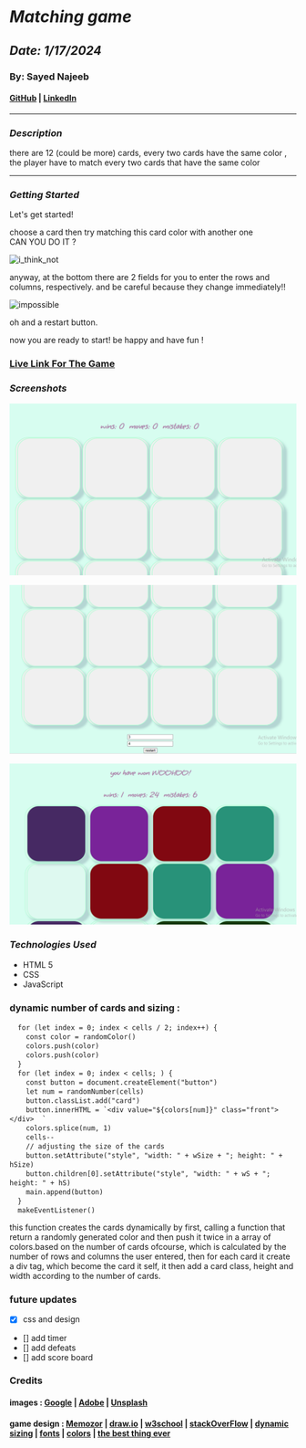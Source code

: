 # **_Matching game_**

## **_Date: 1/17/2024_**

### By: Sayed Najeeb

#### [GitHub](https://github.com/najeeb2442) | [LinkedIn](https://www.linkedin.com/in/sayed-najeeb-mohsen/)

---

### **_Description_**

there are 12 (could be more) cards, every two cards have the same color ,
the player have to match every two cards that have the same color

---

### **_Getting Started_**

Let's get started!

choose a card then try matching this card color with another one  
CAN YOU DO IT ?

![i_think_not](https://i.imgur.com/Odqpt7c.gif)

anyway, at the bottom there are 2 fields for you to enter the rows and columns, respectively.
and be careful because they change immediately!!

![impossible](https://media0.giphy.com/media/v1.Y2lkPTc5MGI3NjExMGZ0NmlmbHF4Zzh4ZHV2aGM1b2Rta2J4bWF3ejQyMDBod2szMzN4diZlcD12MV9pbnRlcm5hbF9naWZfYnlfaWQmY3Q9Zw/atfHlwAhizfxdtdw60/giphy.gif)

oh and a restart button.

now you are ready to start!
be happy and have fun !

### [Live Link For The Game](https://matchinggame.surge.sh/)

### **_Screenshots_**

![1](/p1.PNG)

![2](/p2.PNG)

![3](/won.PNG)

### **_Technologies Used_**

- HTML 5
- CSS
- JavaScript

### dynamic number of cards and sizing :

```
  for (let index = 0; index < cells / 2; index++) {
    const color = randomColor()
    colors.push(color)
    colors.push(color)
  }
  for (let index = 0; index < cells; ) {
    const button = document.createElement("button")
    let num = randomNumber(cells)
    button.classList.add("card")
    button.innerHTML = `<div value="${colors[num]}" class="front"></div>  `
    colors.splice(num, 1)
    cells--
    // adjusting the size of the cards
    button.setAttribute("style", "width: " + wSize + "; height: " + hSize)
    button.children[0].setAttribute("style", "width: " + wS + "; height: " + hS)
    main.append(button)
  }
  makeEventListener()
```

this function creates the cards dynamically by first, calling a function that return a randomly generated color and then push it twice in a array of colors.based on the number of cards ofcourse, which is calculated by the number of rows and columns the user entered, then for each card it create a div tag, which become the card it self,
it then add a card class, height and width according to the number of cards.

### future updates

- [x] css and design
- [] add timer
- [] add defeats
- [] add score board

### Credits

#### images : [Google](https://www.google.com/) | [Adobe](https://stock.adobe.com/bh/search) | [Unsplash](https://unsplash.com/)

#### game design : [Memozor](https://www.memozor.com/memory-games/for-adults/black-and-white-2) | [draw.io](https://app.diagrams.net/) | [w3school](https://www.w3schools.com/howto/howto_css_flip_card.asp) | [stackOverFlow](https://stackoverflow.com/questions/11238508/how-to-get-value-of-a-div-using-javascript) | [dynamic sizing](https://stackoverflow.com/questions/50495835/fit-boxes-dynamically-in-a-container-with-flexbox) | [fonts](https://fonts.google.com/) | [colors](https://coolors.co/generate) | [the best thing ever](https://stackoverflow.com/questions/50495835/fit-boxes-dynamically-in-a-container-with-flexbox)

####
